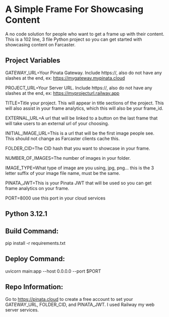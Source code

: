 # A Simple Frame For Showcasing Content

A no code solution for people who want to get a frame up with their content. This is a 102 line, 3 file Python project so you can get started with showcasing content on Farcaster.

## Project Variables
GATEWAY_URL=Your Pinata Gateway. Include https://, also do not have any slashes at the end, ex: https://mygateway.mypinata.cloud

PROJECT_URL=Your Server URL. Include https://, also do not have any slashes at the end, ex: https://myprojecturl.railway.app

TITLE=Title your project. This will appear in title sections of the project. This will also assist in your frame analytics, which this will also be your frame_id.

EXTERNAL_URL=A url that will be linked to a button on the last frame that will take users to an external url of your choosing.

INITIAL_IMAGE_URL=This is a url that will be the first image people see. This should not change as Farcaster clients cache this.

FOLDER_CID=The CID hash that you want to showcase in your frame.

NUMBER_OF_IMAGES=The number of images in your folder.

IMAGE_TYPE=What type of image are you using, jpg, png... this is the 3 letter suffix of your image file name, must be the same.

PINATA_JWT=This is your Pinata JWT that will be used so you can get frame analytics on your frame.

PORT=8000 use this port in your cloud services

## Python 3.12.1

## Build Command:
pip install -r requirements.txt

## Deploy Command:
uvicorn main:app --host 0.0.0.0 --port $PORT

## Repo Information:
Go to https://pinata.cloud to create a free account to set your GATEWAY_URL, FOLDER_CID, and PINATA_JWT.
I used Railway my web server services.
